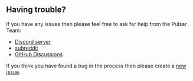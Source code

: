 ## Having trouble?

If you have any issues then please feel free to ask for help from the Pulsar Team:
- [Discord server](https://discord.gg/7aEbB9dGRT)
- [subreddit](https://www.reddit.com/r/pulsaredit/)
- [GitHub Discussions](https://github.com/pulsar-edit/pulsar/discussions)

If you think you have found a bug in the process then please create a
[new issue](https://github.com/pulsar-edit/pulsar/issues).
